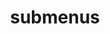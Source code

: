 ---
layout: page
title: submenus
nav: false
nav_order: 6
dropdown: true
children: 
    - title: publications
      permalink: /publications/
    - title: divider
#    - title: projects
#      permalink: /projects/
    - title: hobbies
      permalink: /hobbies/
---